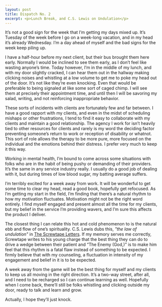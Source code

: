 ```yaml
---
layout: post
title: Dispatch No. 2
excerpt: <p>Lunch Break, and C.S. Lewis on Undulation</p>
---
```


It’s not a good sign for the week that I’m getting my days mixed up. It’s Tuesday of the week before I go on a week-long vacation, and in my head it’s already Wednesday. I’m a day ahead of myself and the bad signs for the week keep piling up.

I have a half-hour before my next client, but their bus brought them here early. Normally I would be inclined to see them early, as I don’t feel like wasting anyone’s time. Today however, I’m in the middle of my lunch, and with my door slightly cracked, I can hear them out in the hallway making clicking noises and whistling at a low volume to get me to poke my head out of the door. It’s not like they’re even knocking. Even that would be preferable to being signaled at like some sort of caged chimp. I will see them at precisely their appointment time, and until then I will be savoring my salad, writing, and not reinforcing inappropriate behavior.

These sorts of incidents with clients are fortunately few and far between. I have a good rapport with my clients, and even in the midst of scheduling mishaps or other frustrations, I tend to find it easy to collaborate with my clients and maintain a good relationship. The agency I work for isn’t heavily tied to other resources for clients and rarely is my word the deciding factor preventing someone’s return to work or reception of disability or whatnot. This sort of role allows the therapy to be more pure, more focused on the individual and the emotions behind their distress. I prefer very much to keep it this way.

Working in mental health, I’m bound to come across some situations with folks who are in the habit of being pushy or demanding of their providers. It’s the same in any service industry really. I usually do a good job of dealing with it, but during times of low blood sugar, my batting average suffers.

I’m terribly excited for a week away from work. It will be wonderful to get some time to clear my head, read a good book, hopefully get refocused. As I’m getting my start in the field, I’m finding that there’s a natural rhythm to how my motivation fluctuates. Motivation might not be the right word entirely. I find myself engaged and present almost all the time for my clients, but my belief in the service I’m providing wavers, and I’m sure this affects the product I deliver.

The closest thing I can relate this hot and cold phenomenon to is the natural ebb and flow of one’s spirituality. C.S. Lewis dubs this, *"the law of undulation"* in <u>The Screwtape Letters</u>. If my memory serves me correctly, Screwtape writes to his young charge that the best thing they can do to drive a wedge between their patient and “The Enemy (God,)” is to make him feel that this rhythm is a fatal flaw instead of something to be expected. I firmly believe that with my counseling, a fluctuation in intensity of my engagement and belief in it is to be expected.

A week away from the game will be the best thing for myself and my clients to keep us all moving in the right direction. It’s a two-way street, after all, and I need to be recharged so I can continue learning as well. Hopefully when I come back, there’ll still be folks whistling and clicking outside my door, ready to talk and learn and grow.

Actually, I hope they’ll just knock.
